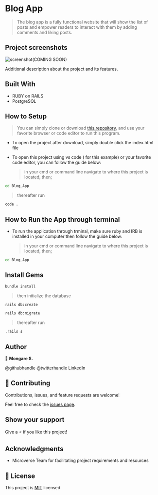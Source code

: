 # Blog App

> The blog app is a fully functional website that will show the list of posts and empower readers to interact with them by adding comments and liking posts.

## Project screenshots

![screenshot(COMING SOON)](./app_screenshot.png)

Additional description about the project and its features.

## Built With

- RUBY on RAILS
- PostgreSQL

## How to Setup

> You can simply clone or download [this repository](https://github.com/Mosams/Blog_App.git), and use your favorite browser or code editor to run this program.

- To open the project after download, simply double click the index.html file

- To open this project using vs code ( for this example) or your favorite code editor, you can follow the guide below:
  > in your cmd or command line navigate to where this project is located, then;

```cmd
cd Blog_App
```

> thereafter run

```cmd
code .
```

## How to Run the App through terminal

- To run the application through trminal, make sure ruby and IRB is installed in your computer then follow the guide below:
  > in your cmd or command line navigate to where this project is located, then;

```cmd
cd Blog_App
```

## Install Gems


```cmd
bundle install
```
> then initialize the database

```cmd
rails db:create
```
```cmd
rails db:migrate
```
> thereafter run

```cmd
.rails s
```

## Author

👤 **Mongare S.**

[@githubhandle](https://github.com/Mosams/)
[@twitterhandle](https://twitter.com/sam_mongare)
[LinkedIn](https://www.linkedin.com/in/sammy-mongare-b8288310b/)

## 🤝 Contributing

Contributions, issues, and feature requests are welcome!

Feel free to check the [issues page](../../issues/).

## Show your support

Give a ⭐️ if you like this project!

## Acknowledgments

- Microverse Team for facilitating project requirements and resources

## 📝 License

This project is [MIT](./MIT.md) licensed
